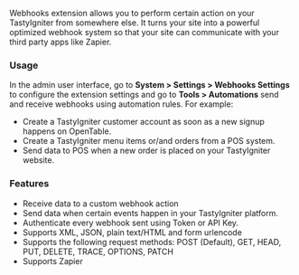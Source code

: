Webhooks extension allows you to perform certain action on your TastyIgniter from somewhere else. It turns your site into a powerful optimized webhook system so that your site can communicate with your third party apps like Zapier. 

### Usage

In the admin user interface, go to **System > Settings > Webhooks Settings** to configure the extension settings and go to **Tools > Automations** send and receive webhooks using automation rules. For example:

- Create a TastyIgniter customer account as soon as a new signup happens on OpenTable.
- Create a TastyIgniter menu items or/and orders from a POS system.
- Send data to POS when a new order is placed on your TastyIgniter website.

### Features

- Receive data to a custom webhook action
- Send data when certain events happen in your TastyIgniter platform.
- Authenticate every webhook sent using Token or API Key.
- Supports XML, JSON, plain text/HTML and form urlencode
- Supports the following request methods: POST (Default), GET, HEAD, PUT, DELETE, TRACE, OPTIONS, PATCH
- Supports Zapier

